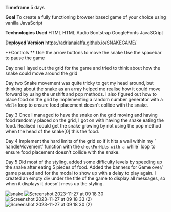 **Timeframe**
5 days

**Goal**
To create a fully functioning browser based game of your choice using vanilla JavaScript

**Technologies Used**
HTML
HTML Audio
Bootstrap
GoogleFonts
JavaSCript

**Deployed Version**
https://adrianaiaffa.github.io/SNAKEGAME/

**Controls **
Use the arrow buttons to move the snake
Use the spacebar to pause the game

Day one
I layed out the grid for the game and tried to think about how the snake could move around the grid

Day two 
Snake movement was quite tricky to get my head around, but thinking about the snake as an array helped me realise how it could move forward by using the unshift and pop methods.
I also figured out how to place food on the grid by Implementing a random number generator with a `while` loop to ensure food placement doesn't collide with the snake.

Day 3
Once I managed to have the snake on the grid moving and having food randomly placed on the grid, I got on with having the snake eating the food. Realised i could get the snake growing by not using the pop method when the head of the snake[0] this the food.

Day 4
Implement the hard limits of the grid so if it hits a wall within my ’ handleMovement’ function with the `checkForHits with a `while` loop to ensure food placement doesn't collide with the snake.

Day 5
Did most of the styling, added some difficulty levels by speeding up the snake after eating 5 pieces of food. Added the banners for Game over/ game paused and for the modal to show up with a delay to play again. I created an empty div under the title of the game to display all messages, so when it displays it doesn’t mess up the styling.

![snake](https://github.com/AdrianaIaffa/SNAKEGAME/assets/100214999/7cd6a76e-5984-488f-b1f7-aa7c0959a99a)
![Screenshot 2023-11-27 at 09 18 30](https://github.com/AdrianaIaffa/SNAKEGAME/assets/100214999/310712d7-aa5c-491d-97ef-c717c6249327)
![Screenshot 2023-11-27 at 09 18 33 (2)](https://github.com/AdrianaIaffa/SNAKEGAME/assets/100214999/dfac0895-66b1-4413-b24e-054329fd2dd3)
![Screenshot 2023-11-27 at 09 18 30 (2)](https://github.com/AdrianaIaffa/SNAKEGAME/assets/100214999/1fa10143-b182-4289-8b3c-73d5f9a4d28e)

